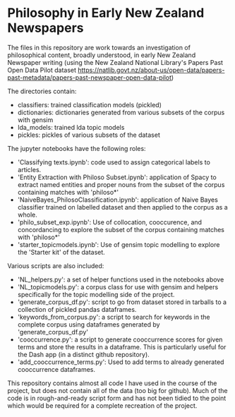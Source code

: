 # Philosophy in Early New Zealand Newspapers

The files in this repository are work towards an investigation of philosophical
content, broadly understood, in early New Zealand Newspaper writing (using the
New Zealand National Library's Papers Past Open Data Pilot dataset https://natlib.govt.nz/about-us/open-data/papers-past-metadata/papers-past-newspaper-open-data-pilot)

The directories contain:
 - classifiers: trained classification models (pickled)
 - dictionaries: dictionaries generated from various subsets of the corpus with gensim
 - lda_models: trained lda topic models
 - pickles: pickles of various subsets of the dataset

The jupyter notebooks have the following roles:
 - 'Classifying texts.ipynb': code used to assign categorical labels to articles.
 - 'Entity Extraction with Philoso Subset.ipynb': application of Spacy to extract named entities and proper nouns from the subset of the corpus containing matches with 'philoso*'
 - 'NaiveBayes_PhilosoClassification.ipynb': application of Naive Bayes classifier trained on labelled dataset and then applied to the corpus as a whole.
 - 'philo_subset_exp.ipynb': Use of collocation, cooccurence, and concordancing to explore the subset of the corpus containing matches with 'philoso*'
 - 'starter_topicmodels.ipynb': Use of gensim topic modelling to explore the 'Starter kit' of the dataset.

Various scripts are also included:
 - 'NL_helpers.py': a set of helper functions used in the notebooks above
 - 'NL_topicmodels.py': a corpus class for use with gensim and helpers specifically for the topic modelling side of the project.
 - 'generate_corpus_df.py': script to go from dataset stored in tarballs to a collection of pickled pandas dataframes.
 - 'keywords_from_corpus.py': a script to search for keywords in the complete
 corpus using dataframes generated by 'generate_corpus_df.py'
 - 'cooccurrence.py': a script to generate cooccurrence scores for given terms and store the results in a dataframe. This is particularly useful for the Dash app (in a distinct github repository).
 - 'add_cooccurrence_terms.py': Used to add terms to already generated cooccurrence dataframes.

This repository contains almost all code I have used in the course of the project, but does not contain all of the data (too big for github). Much of the code is in rough-and-ready script form and has not been tidied to the point which would be required for a complete recreation of the project.
